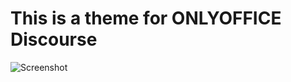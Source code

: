 # This is a theme for ONLYOFFICE Discourse

![Screenshot](https://sun9-38.userapi.com/impg/fjkJMPAKAFoq6o70bmYL17-GIpc6ztUDNGG4_w/SFM9Rl6DfDM.jpg?size=1680x2132&quality=96&sign=15c83ba5ba0616cd39fa3a6e66d3379c&type=album "Preview")
